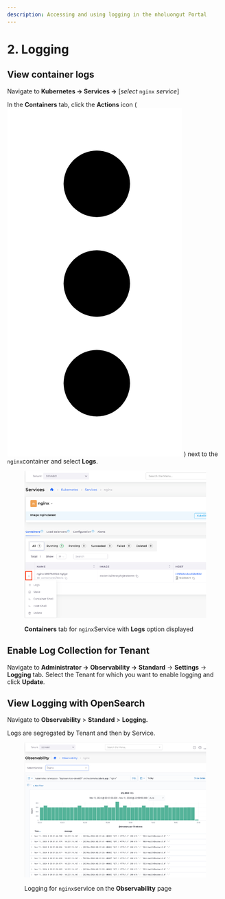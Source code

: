 ```yaml
---
description: Accessing and using logging in the nholuongut Portal
---
```


# 2. Logging

## View container logs

Navigate to **Kubernetes -> Services ->** \[_select_ `nginx` _service_]

In the **Containers** tab, click the **Actions** icon ( <img src="../../../.gitbook/assets/Kabab_three_Vertical_dots.png" alt="" data-size="line"> ) next to the `nginx`container and select **Logs**.

<figure><img src="../../../.gitbook/assets/logging.png" alt=""><figcaption><p><strong>Containers</strong> tab for <code>nginx</code>Service with <strong>Logs</strong> option displayed</p></figcaption></figure>

## Enable Log Collection for Tenant

Navigate to **Administrator  ->** **Observability  ->** **Standard** -> **Settings** -> **Logging** ta&#x62;**.** Select the Tenant for which you want to enable logging and click **Update**.

## View Logging with OpenSearch

Navigate to **Observability** > **Standard** > **Logging.**

Logs are segregated by Tenant and then by Service.

<figure><img src="../../../.gitbook/assets/observa.png" alt=""><figcaption><p>Logging for <code>nginx</code>service on the <strong>Observability</strong> page</p></figcaption></figure>
